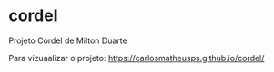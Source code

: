 # cordel
 Projeto Cordel de Milton Duarte

Para vizuaalizar o projeto: https://carlosmatheusps.github.io/cordel/
